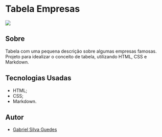 # Tabela Empresas
![](./screenshot/Captura%20de%20Tela%202024-09-04%20às%2015.22.40.png)
## Sobre
Tabela com uma pequena descrição sobre algumas empresas famosas.
Projeto para idealizar o conceito de tabela, utilizando HTML, CSS e Markdown.
## Tecnologias Usadas
- HTML;
- CSS;
- Markdown.
## Autor
- [Gabriel Silva Guedes](https://www.linkedin.com/in/gabriel-guedes-84b507327/)